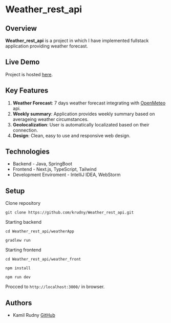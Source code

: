 # Weather_rest_api

## Overview

**Weather_rest_api** is a project in which I have implemented fullstack application providing weather forecast.

## Live Demo

Project is hosted [here](https://weather-front-sigma.vercel.app). 

## Key Features

1. **Weather Forecast**: 7 days weather forecast integrating with [OpenMeteo](open-meteo.com) api.
2. **Weekly summary**: Application provides weekly summary based on averageing weather circumstances.
3. **Geolocalization**: User is automatically localizated based on their connection. 
4. **Design**: Clean, easy to use and responsive web design. 

## Technologies

- Backend - Java, SpringBoot
- Frontend - Next.js, TypeScript, Tailwind
- Development Enviroment - IntelliJ IDEA, WebStorm

## Setup

Clone repository

```
git clone https://github.com/krudny/Weather_rest_api.git
```

Starting backend

```
cd Weather_rest_api/weatherApp
```

```
gradlew run
```

Starting frontend

```
cd Weather_rest_api/weather_front
```

```
npm install
```

```
npm run dev
```

Procced to `http://localhost:3000/` in browser. 


## Authors
- Kamil Rudny [GitHub](https://github.com/krudny)

